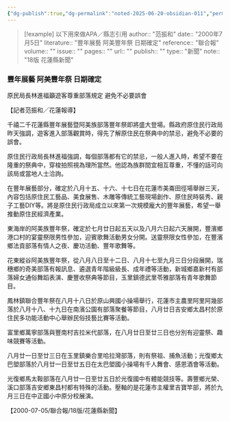 ```yaml
---
{"dg-publish":true,"dg-permalink":"noted-2025-06-20-obsidian-011","permalink":"/noted-2025-06-20-obsidian-011/","title":"豐年展藝 阿美豐年祭 日期確定","tags":["花蓮縣志"],"noteIcon":"3","created":"2025-06-20T11:13:43.822+08:00","updated":"2025-06-20T12:04:14.766+08:00"}
---
```



> [!example] 以下用來做APA／縣志引用
> 	author:: "范振和"
> 	date:: "2000年7月5日"
> 	literature:: "豐年展藝 阿美豐年祭 日期確定"
> 	reference:: "聯合報"
> 		volume:: ""
> 		issue:: ""
> 		pages:: ""
> 	url:: ""
> 		publish:: ""
> 	type:: "新聞"	
> 		note:: "18版 花蓮縣新聞"



### 豐年展藝 阿美豐年祭 日期確定  

原⺠局長林進福籲遊客尊重部落規定 避免不必要誤會  


【記者范振和╱花蓮報導】



千禧二千花蓮縣豐年展藝暨阿美族部落豐年祭即將盛大登場。縣政府原住⺠行政局昨天強調，遊客進入部落觀賞時，得先了解原住⺠在祭典中的禁忌，避免不必要的誤會。  


原住⺠行政局長林進福強調，每個部落都有它的禁忌，一般人進入時，希望不要在隆重的祭典中，穿梭拍照視為理所當然。他認為族群間宜相互尊重，不懂的話可向該局或當地人士洽詢。 


在豐年展藝部分，確定於八月十五、十六、十七日在花蓮市美崙田徑場舉辦三天，內容包括原住⺠工藝品、美食展售、木雕等傳統工藝現場創作、原住⺠時裝秀、親子工藝DIY等。將是原住⺠行政局成立以來第一次規模龐大的豐年展藝，希望一舉推動原住⺠經濟產業。 


東海岸的阿美族豐年祭，確定於七月廿日起五天以及八月六日起六天展開，豐濱鄉港口村的宴靈祭限男性參加，迎賓歌舞活動男女分開。送靈祭限女性參加，在豐濱鄉法貢部落有情人之夜、慶功活動、豐年歌舞等。  


花東縱谷阿美族豐年祭，從八月八日至十二日、八月十七至九月三日分段展開，瑞穗鄉的奇美部落有報訊息、遴選青年階級級長、成年禮等活動，新城鄉嘉新村有部落婦女通俗舞蹈表演、慶豐收祭典等節目，玉里鎮德武里苓雅部落有青年歌舞節目。


鳳林鎮聯合豐年祭在八月十八日於原山興國小操場舉行，花蓮市主農里阿里阿幾部落於八月十八、十九日在南濱公園有部落聚餐等節目，八月廿日吉安鄉太昌村於原住⺠多功能活動中心舉辦⺠俗技藝比賽等活動。


富里鄉萬寧部落與豐南村吉拉米代部落，在八月廿日至廿三日也分別有迎靈祭、趣味競賽等活動。


八月廿一日至廿三日在玉里鎮樂合里哈拉灣部落，則有祭祖、捕魚活動；光復鄉太巴塱部落於八月廿一日至廿五日在太巴塱國小操場有千人舞會、感恩酒會等活動。

光復鄉馬太鞍部落在八月廿一日至廿五日於光復國中有體能競技等。壽豐鄉光榮、溪口部落吉安鄉東昌村都有特殊的活動。壓軸的是花蓮市主權里吉寶竿部，將於九月三日在中正國小中原分校展演。

【2000-07-05/聯合報/18版/花蓮縣新聞】
